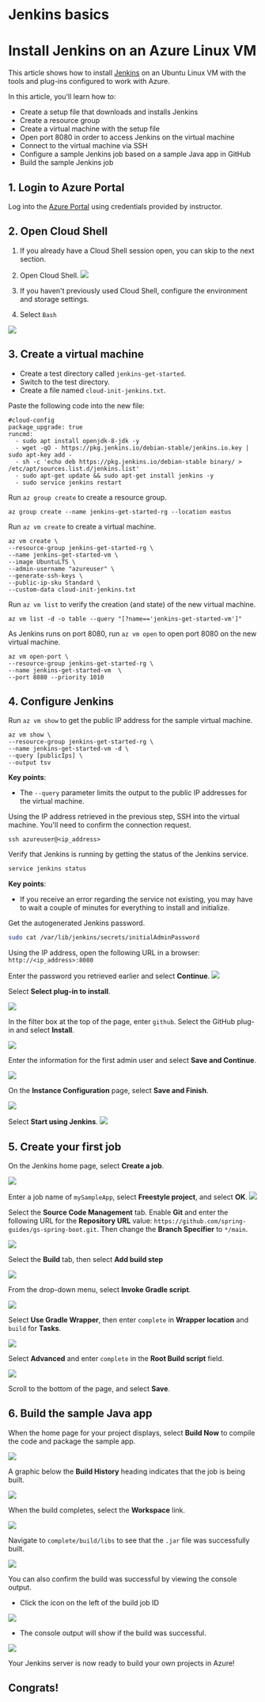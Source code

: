 # Jenkins basics

# Install Jenkins on an Azure Linux VM

This article shows how to install [Jenkins](https://jenkins.io) on an Ubuntu Linux VM with the tools and plug-ins configured to work with Azure.

In this article, you'll learn how to:


* Create a setup file that downloads and installs Jenkins
* Create a resource group
* Create a virtual machine with the setup file
* Open port 8080 in order to access Jenkins on the virtual machine
* Connect to the virtual machine via SSH
* Configure a sample Jenkins job based on a sample Java app in GitHub
* Build the sample Jenkins job

## 1. Login to Azure Portal
Log into the [Azure Portal](https://portal.azure.com) using credentials provided by instructor.

## 2. Open Cloud Shell
1. If you already have a Cloud Shell session open, you can skip to the next section.
2. Open Cloud Shell.
![](index/portal-cloud-shell%202.png)

3. If you haven't previously used Cloud Shell, configure the environment and storage settings.
4. Select `Bash`

![](index/choose-cloudshell-cli%202.png)

## 3. Create a virtual machine
* Create a test directory called `jenkins-get-started`.
* Switch to the test directory.
* Create a file named `cloud-init-jenkins.txt`.

Paste the following code into the new file:

```
#cloud-config
package_upgrade: true
runcmd:
  - sudo apt install openjdk-8-jdk -y
  - wget -qO - https://pkg.jenkins.io/debian-stable/jenkins.io.key | sudo apt-key add -
  - sh -c 'echo deb https://pkg.jenkins.io/debian-stable binary/ > /etc/apt/sources.list.d/jenkins.list'
  - sudo apt-get update && sudo apt-get install jenkins -y
  - sudo service jenkins restart
```


Run `az group create` to create a resource group.

```azurecli
az group create --name jenkins-get-started-rg --location eastus
```

Run  `az vm create` to create a virtual machine.

```azurecli
az vm create \
--resource-group jenkins-get-started-rg \
--name jenkins-get-started-vm \
--image UbuntuLTS \
--admin-username "azureuser" \
--generate-ssh-keys \
--public-ip-sku Standard \
--custom-data cloud-init-jenkins.txt
```

Run `az vm list` to verify the creation (and state) of the new virtual machine.

```azurecli
az vm list -d -o table --query "[?name=='jenkins-get-started-vm']"    
```

As Jenkins runs on port 8080, run `az vm open` to open port 8080 on the new virtual machine.

```azurecli
az vm open-port \
--resource-group jenkins-get-started-rg \
--name jenkins-get-started-vm  \
--port 8080 --priority 1010    
```

## 4. Configure Jenkins

Run `az vm show` to get the public IP address for the sample virtual machine.

```azurecli
az vm show \
--resource-group jenkins-get-started-rg \
--name jenkins-get-started-vm -d \
--query [publicIps] \
--output tsv
```

**Key points**:

- The `--query` parameter limits the output to the public IP addresses for the virtual machine.

Using the IP address retrieved in the previous step, SSH into the virtual machine. You'll need to confirm the connection request.

```azurecli
ssh azureuser@<ip_address>
```


Verify that Jenkins is running by getting the status of the Jenkins service.

```bash
service jenkins status
```

**Key points**:

- If you receive an error regarding the service not existing, you may have to wait a couple of minutes for everything to install and initialize.

Get the autogenerated Jenkins password.

```bash
sudo cat /var/lib/jenkins/secrets/initialAdminPassword
```

Using the IP address, open the following URL in a browser: `http://<ip_address>:8080`

Enter the password you retrieved earlier and select **Continue**.
![](index/unlock-jenkins%202.png)

Select **Select plug-in to install**.

![](index/select-plugins%202.png)

In the filter box at the top of the page, enter `github`. Select the GitHub plug-in and select **Install**.

![](index/install-github-plugin.png)

Enter the information for the first admin user and select **Save and Continue**.

![](index/create-first-user%202.png)

On the **Instance Configuration** page, select **Save and Finish**.

![](index/instance-configuration%202.png)

Select **Start using Jenkins**.
  ![](index/start-using-jenkins%202.png)

## 5. Create your first job

On the Jenkins home page, select **Create a job**.

![](index/CD434BF6-2C19-4F4A-AEFE-C7592362AE14%202.png)

Enter a job name of `mySampleApp`, select **Freestyle project**, and select **OK**.
 ![](index/new-job%202.png)

Select the **Source Code Management** tab. Enable **Git** and enter the following URL for the **Repository URL** value: `https://github.com/spring-guides/gs-spring-boot.git`. Then change the **Branch Specifier** to `*/main`.

![](index/source-code-management%202.png)

Select the **Build** tab, then select **Add build step**

![](index/add-build-step%202.png)

From the drop-down menu, select **Invoke Gradle script**.

![](index/invoke-gradle-script-option%202.png)

Select **Use Gradle Wrapper**, then enter `complete` in **Wrapper location** and `build` for **Tasks**.

![](index/gradle-script-options%202.png)

Select **Advanced** and enter `complete` in the **Root Build script** field.

![](index/root-build-script%202.png)

Scroll to the bottom of the page, and select **Save**.

## 6. Build the sample Java app

When the home page for your project displays, select **Build Now** to compile the code and package the sample app.

![](index/project-home-page%202.png)

A graphic below the **Build History** heading indicates that the job is being built.

  ![](index/job-currently-building%202.png)

When the build completes, select the **Workspace** link.

![](index/job-workspace%202.png)

Navigate to `complete/build/libs` to see that the `.jar` file was successfully built.

 ![](index/successful-build%202.png)

You can also confirm the build was successful by viewing the console output. 

* Click the icon on the left of the build job ID
	
![](index/jenkins-console%202.jpg)

* The console output will show if the build was successful. 
	
![](index/console-success%202.jpg)


Your Jenkins server is now ready to build your own projects in Azure!

## Congrats!
